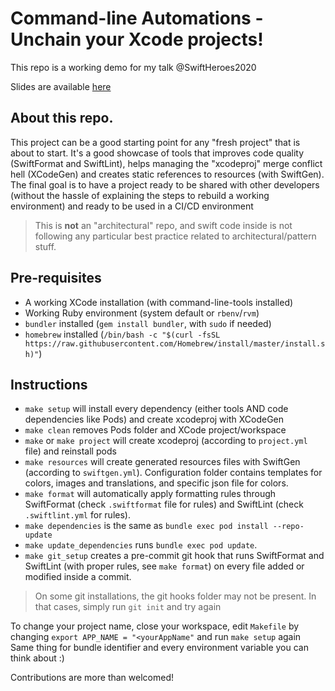 # Command-line Automations - Unchain your Xcode projects!

This repo is a working demo for my talk @SwiftHeroes2020

Slides are available [here](./slides.pdf)

## About this repo.

This project can be a good starting point for any "fresh project" that is about to start.
It's a good showcase of tools that improves code quality (SwiftFormat and SwiftLint), helps managing the "xcodeproj" merge conflict hell (XCodeGen) and creates static references to resources (with SwiftGen). 
The final goal is to have a project ready to be shared with other developers (without the hassle of explaining the steps to rebuild a working environment) and ready to be used in a CI/CD environment

> This is **not** an "architectural" repo, and swift code inside is not following any particular best practice related to architectural/pattern stuff. 


## Pre-requisites

- A working XCode installation (with command-line-tools installed)
- Working Ruby environment (system default or `rbenv`/`rvm`)
- `bundler` installed (`gem install bundler`, with `sudo` if needed)
- `homebrew` installed (`/bin/bash -c "$(curl -fsSL https://raw.githubusercontent.com/Homebrew/install/master/install.sh)"`)

## Instructions

- `make setup` will install every dependency (either tools AND code dependencies like Pods) and create xcodeproj with XCodeGen
- `make clean` removes Pods folder and XCode project/workspace 
- `make` or `make project` will create xcodeproj (according to `project.yml` file) and reinstall pods
- `make resources` will create generated resources files with SwiftGen (according to `swiftgen.yml`). Configuration folder contains templates for colors, images and translations, and specific json file for colors.
- `make format` will automatically apply formatting rules through SwiftFormat (check `.swiftformat` file for rules) and SwiftLint (check `.swiftlint.yml` for rules).
- `make dependencies` is the same as `bundle exec pod install --repo-update`
- `make update_dependencies` runs `bundle exec pod update`. 
- `make git_setup` creates a pre-commit git hook that runs SwiftFormat and SwiftLint (with proper rules, see `make format`) on every file added or modified inside a commit.

> On some git installations, the git hooks folder may not be present. In that cases, simply run `git init` and try again

To change your project name, close your workspace, edit `Makefile` by changing `export APP_NAME = "<yourAppName"` and run `make setup` again
Same thing for bundle identifier and every environment variable you can think about :) 

Contributions are more than welcomed!
